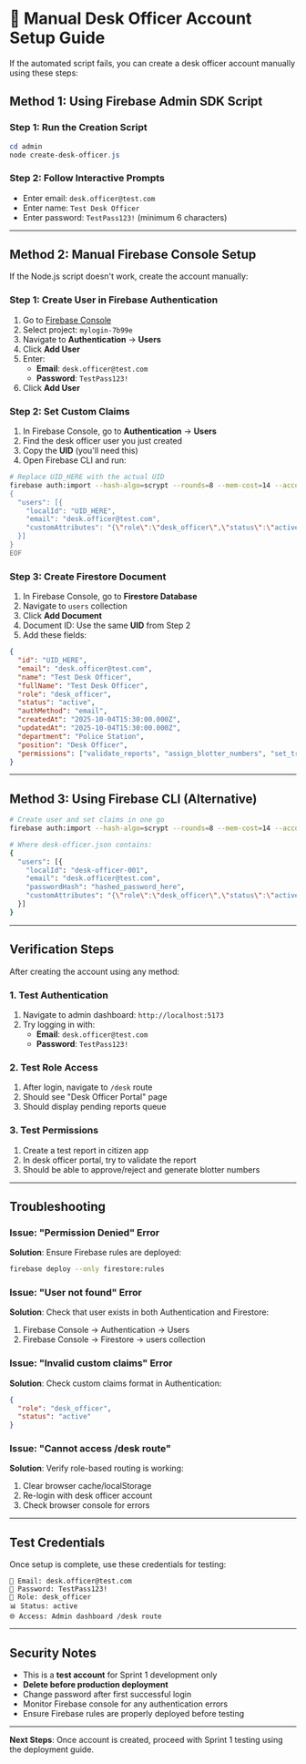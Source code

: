 # 🔧 Manual Desk Officer Account Setup Guide

If the automated script fails, you can create a desk officer account manually using these steps:

## **Method 1: Using Firebase Admin SDK Script**

### **Step 1: Run the Creation Script**
```powershell
cd admin
node create-desk-officer.js
```

### **Step 2: Follow Interactive Prompts**
- Enter email: `desk.officer@test.com`
- Enter name: `Test Desk Officer`
- Enter password: `TestPass123!` (minimum 6 characters)

---

## **Method 2: Manual Firebase Console Setup**

If the Node.js script doesn't work, create the account manually:

### **Step 1: Create User in Firebase Authentication**
1. Go to [Firebase Console](https://console.firebase.google.com)
2. Select project: `mylogin-7b99e`
3. Navigate to **Authentication** → **Users**
4. Click **Add User**
5. Enter:
   - **Email**: `desk.officer@test.com`
   - **Password**: `TestPass123!`
6. Click **Add User**

### **Step 2: Set Custom Claims**
1. In Firebase Console, go to **Authentication** → **Users**
2. Find the desk officer user you just created
3. Copy the **UID** (you'll need this)
4. Open Firebase CLI and run:

```bash
# Replace UID_HERE with the actual UID
firebase auth:import --hash-algo=scrypt --rounds=8 --mem-cost=14 --accounts-file=- <<EOF
{
  "users": [{
    "localId": "UID_HERE",
    "email": "desk.officer@test.com",
    "customAttributes": "{\"role\":\"desk_officer\",\"status\":\"active\"}"
  }]
}
EOF
```

### **Step 3: Create Firestore Document**
1. In Firebase Console, go to **Firestore Database**
2. Navigate to `users` collection
3. Click **Add Document**
4. Document ID: Use the same **UID** from Step 2
5. Add these fields:

```json
{
  "id": "UID_HERE",
  "email": "desk.officer@test.com", 
  "name": "Test Desk Officer",
  "fullName": "Test Desk Officer",
  "role": "desk_officer",
  "status": "active",
  "authMethod": "email",
  "createdAt": "2025-10-04T15:30:00.000Z",
  "updatedAt": "2025-10-04T15:30:00.000Z",
  "department": "Police Station",
  "position": "Desk Officer",
  "permissions": ["validate_reports", "assign_blotter_numbers", "set_triage_levels"]
}
```

---

## **Method 3: Using Firebase CLI (Alternative)**

```bash
# Create user and set claims in one go
firebase auth:import --hash-algo=scrypt --rounds=8 --mem-cost=14 --accounts-file=desk-officer.json

# Where desk-officer.json contains:
{
  "users": [{
    "localId": "desk-officer-001",
    "email": "desk.officer@test.com",
    "passwordHash": "hashed_password_here",
    "customAttributes": "{\"role\":\"desk_officer\",\"status\":\"active\"}"
  }]
}
```

---

## **Verification Steps**

After creating the account using any method:

### **1. Test Authentication**
1. Navigate to admin dashboard: `http://localhost:5173`
2. Try logging in with:
   - **Email**: `desk.officer@test.com`
   - **Password**: `TestPass123!`

### **2. Test Role Access**
1. After login, navigate to `/desk` route
2. Should see "Desk Officer Portal" page
3. Should display pending reports queue

### **3. Test Permissions**
1. Create a test report in citizen app
2. In desk officer portal, try to validate the report
3. Should be able to approve/reject and generate blotter numbers

---

## **Troubleshooting**

### **Issue: "Permission Denied" Error**
**Solution**: Ensure Firebase rules are deployed:
```bash
firebase deploy --only firestore:rules
```

### **Issue: "User not found" Error**
**Solution**: Check that user exists in both Authentication and Firestore:
1. Firebase Console → Authentication → Users
2. Firebase Console → Firestore → users collection

### **Issue: "Invalid custom claims" Error**
**Solution**: Check custom claims format in Authentication:
```json
{
  "role": "desk_officer",
  "status": "active" 
}
```

### **Issue: "Cannot access /desk route"**
**Solution**: Verify role-based routing is working:
1. Clear browser cache/localStorage
2. Re-login with desk officer account
3. Check browser console for errors

---

## **Test Credentials**

Once setup is complete, use these credentials for testing:

```
📧 Email: desk.officer@test.com
🔑 Password: TestPass123!
🏢 Role: desk_officer
📊 Status: active
🌐 Access: Admin dashboard /desk route
```

---

## **Security Notes**

- This is a **test account** for Sprint 1 development only
- **Delete before production deployment**
- Change password after first successful login
- Monitor Firebase console for any authentication errors
- Ensure Firebase rules are properly deployed before testing

---

**Next Steps**: Once account is created, proceed with Sprint 1 testing using the deployment guide.